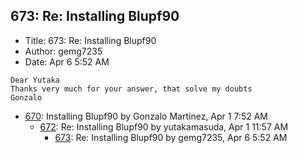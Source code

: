 ## 673: Re: Installing Blupf90

- Title: 673: Re: Installing Blupf90
- Author: gemg7235
- Date: Apr 6 5:52 AM

```
Dear Yutaka
Thanks very much for your answer, that solve my doubts
Gonzalo
```

- [670](0670.md): Installing Blupf90 by Gonzalo Martinez, Apr 1 7:52 AM
    - [672](0672.md): Re: Installing Blupf90 by yutakamasuda, Apr 1 11:57 AM
        - [673](0673.md): Re: Installing Blupf90 by gemg7235, Apr 6 5:52 AM
